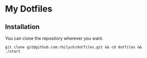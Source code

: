 # My Dotfiles

## Installation

You can clone the repository wherever you want.

`git clone git@github.com:rbilych/dotfiles.git && cd dotfiles && ./start`
